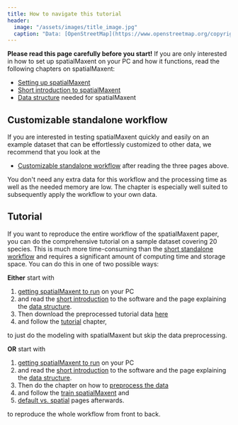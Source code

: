 ```yaml
---
title: How to navigate this tutorial
header:
  image: "/assets/images/title_image.jpg"
  caption: "Data: [OpenStreetMap](https://www.openstreetmap.org/copyright) & [Elith et al. 2020](https://doi.org/10.17161/bi.v15i2.13384)"
---
```



**Please read this page carefully before you start!** If you are only interested in how to set up spatialMaxent on your PC and how it functions, read the following chapters on spatialMaxent:
* [Setting up spatialMaxent](../020_spatialMaxent)
* [Short introduction to spatialMaxent](../030_spatialMaxent_short_introduction)
* [Data structure](../040_data_structure) needed for spatialMaxent


## Customizable standalone workflow
If you are interested in testing spatialMaxent quickly and easily on an example dataset that can be effortlessly customized to other data, we recommend that you look at the 

* [Customizable standalone workflow](../050_standalone_workflow) after reading the three pages above. 

You don't need any extra data for this workflow and the processing time as well as the needed memory are low. 
The chapter is especially well suited to subsequently apply the workflow to your own data.

## Tutorial
If you want to reproduce the entire workflow of the spatialMaxent paper, you can do the comprehensive tutorial on a sample dataset covering 20 species. This is much more time-consuming than the [short standalone workflow](../050_standalone_workflow) and requires a significant amount of computing time and storage space. You can do this in one of two possible ways: 

**Either** start with

1.	[getting spatialMaxent to run]( ../020_spatialMaxent) on your PC
1.	and read the [short introduction](../030_spatialMaxent_short_introduction) to the software and the page explaining the [data structure]( ../040_data_structure).
1.	Then download the preprocessed tutorial data [here](https://hessenbox.uni-marburg.de/getlink/fiUeey1V4M5w8hCQFN845dKX/) 
1.	and follow the [tutorial](../100_tutorial) chapter,

to just do the modeling with spatialMaxent but skip the data preprocessing.

**OR** start with

1.	[getting spatialMaxent to run]( ../020_spatialMaxent) on your PC
1.	and read the [short introduction](../030_spatialMaxent_short_introduction) to the software and the page explaining the [data structure]( ../040_data_structure).
1.	Then do the chapter on how to [preprocess the data](../060_preprocessing) 
1.	and follow the [train spatialMaxent](../110_train_maxent) and
1. [default vs. spatial](../120_default_vs_spatial) pages afterwards.

to reproduce the whole workflow from front to back.
